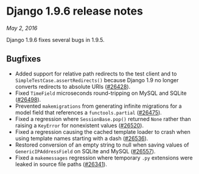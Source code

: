 # Django 1.9.6 release notes

*May 2, 2016*

Django 1.9.6 fixes several bugs in 1.9.5.

## Bugfixes

* Added support for relative path redirects to the test client and to
  `SimpleTestCase.assertRedirects()` because Django 1.9 no longer converts
  redirects to absolute URIs ([#26428](https://code.djangoproject.com/ticket/26428)).
* Fixed `TimeField` microseconds round-tripping on MySQL and SQLite
  ([#26498](https://code.djangoproject.com/ticket/26498)).
* Prevented `makemigrations` from generating infinite migrations for a model
  field that references a `functools.partial` ([#26475](https://code.djangoproject.com/ticket/26475)).
* Fixed a regression where `SessionBase.pop()` returned `None` rather than
  raising a `KeyError` for nonexistent values ([#26520](https://code.djangoproject.com/ticket/26520)).
* Fixed a regression causing the cached template loader to crash when using
  template names starting with a dash ([#26536](https://code.djangoproject.com/ticket/26536)).
* Restored conversion of an empty string to null when saving values of
  `GenericIPAddressField` on SQLite and MySQL ([#26557](https://code.djangoproject.com/ticket/26557)).
* Fixed a `makemessages` regression where temporary `.py` extensions were
  leaked in source file paths ([#26341](https://code.djangoproject.com/ticket/26341)).

